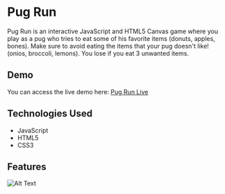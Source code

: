 # Pug Run

Pug Run is an interactive JavaScript and HTML5 Canvas game where you play as a pug
who tries to eat some of his favorite items (donuts, apples, bones). Make sure to 
avoid eating the items that your pug doesn't like! (onios, broccoli, lemons).
You lose if you eat 3 unwanted items.  

## Demo

You can access the live demo here: [Pug Run Live](https://xavixastro.github.io/pug-run/)

## Technologies Used

* JavaScript
* HTML5
* CSS3
  
## Features


![Alt Text]()


